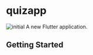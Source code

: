 # quizapp

![initial](https://user-images.githubusercontent.com/61446585/81687851-385e5b80-9494-11ea-874a-146d7f53cb36.png)
A new Flutter application.

## Getting Started


